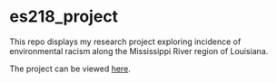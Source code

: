 # es218_project

This repo displays my research project exploring incidence of environmental racism along 
the Mississippi River region of Louisiana. 

The project can be viewed [here](file:///Users/ashleyweaver/Library/Mobile%20Documents/com~apple~CloudDocs/Documents/Colby/Sophomore%20Assignments/ES218/FinalProject/es218_project/Presentation/Ashley_Final.html).